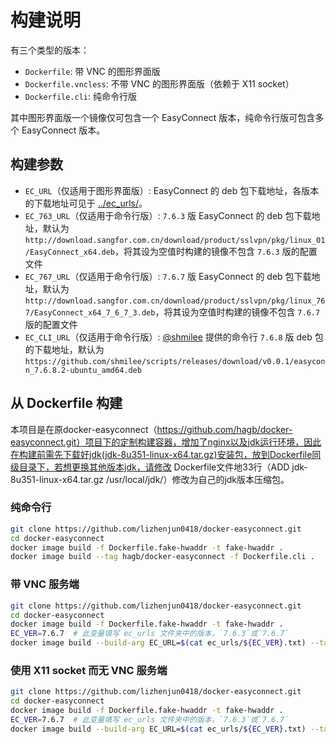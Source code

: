 # 构建说明

有三个类型的版本：

- `Dockerfile`: 带 VNC 的图形界面版
- `Dockerfile.vncless`: 不带 VNC 的图形界面版（依赖于 X11 socket）
- `Dockerfile.cli`: 纯命令行版

其中图形界面版一个镜像仅可包含一个 EasyConnect 版本，纯命令行版可包含多个 EasyConnect 版本。

## 构建参数

- `EC_URL`（仅适用于图形界面版）: EasyConnect 的 deb 包下载地址，各版本的下载地址可见于 [../ec\_urls/](../ec_urls/)。
- `EC_763_URL`（仅适用于命令行版）: `7.6.3` 版 EasyConnect 的 deb 包下载地址，默认为 `http://download.sangfor.com.cn/download/product/sslvpn/pkg/linux_01/EasyConnect_x64.deb`，将其设为空值时构建的镜像不包含 `7.6.3` 版的配置文件
- `EC_767_URL`（仅适用于命令行版）: `7.6.7` 版 EasyConnect 的 deb 包下载地址，默认为 `http://download.sangfor.com.cn/download/product/sslvpn/pkg/linux_767/EasyConnect_x64_7_6_7_3.deb`，将其设为空值时构建的镜像不包含 `7.6.7` 版的配置文件
- `EC_CLI_URL`（仅适用于命令行版）: [@shmilee](https://github.com/shmilee) 提供的命令行 `7.6.8` 版 deb 包的下载地址，默认为 `https://github.com/shmilee/scripts/releases/download/v0.0.1/easyconn_7.6.8.2-ubuntu_amd64.deb`

## 从 Dockerfile 构建
  本项目是在原docker-easyconnect（https://github.com/hagb/docker-easyconnect.git）项目下的定制构建容器，增加了nginx以及jdk运行环境，因此在构建前需先下载好jdk(jdk-8u351-linux-x64.tar.gz)安装包，放到Dockerfile同级目录下，若想更换其他版本jdk，请修改 Dockerfile文件地33行（ADD jdk-8u351-linux-x64.tar.gz /usr/local/jdk/）修改为自己的jdk版本压缩包。
  
### 纯命令行

``` bash
git clone https://github.com/lizhenjun0418/docker-easyconnect.git
cd docker-easyconnect
docker image build -f Dockerfile.fake-hwaddr -t fake-hwaddr .
docker image build --tag hagb/docker-easyconnect -f Dockerfile.cli .
```

### 带 VNC 服务端

``` bash
git clone https://github.com/lizhenjun0418/docker-easyconnect.git
cd docker-easyconnect
docker image build -f Dockerfile.fake-hwaddr -t fake-hwaddr .
EC_VER=7.6.7  # 此变量填写 ec_urls 文件夹中的版本，`7.6.3`或`7.6.7`
docker image build --build-arg EC_URL=$(cat ec_urls/${EC_VER}.txt) --tag hagb/docker-easyconnect -f Dockerfile .
```

### 使用 X11 socket 而无 VNC 服务端

``` bash
git clone https://github.com/lizhenjun0418/docker-easyconnect.git
cd docker-easyconnect
docker image build -f Dockerfile.fake-hwaddr -t fake-hwaddr .
EC_VER=7.6.7  # 此变量填写 ec_urls 文件夹中的版本，`7.6.3`或`7.6.7`
docker image build --build-arg EC_URL=$(cat ec_urls/${EC_VER}.txt) --tag hagb/docker-easyconnect -f Dockerfile.vncless .
```

